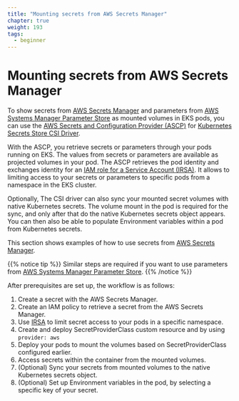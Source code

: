 ```yaml
---
title: "Mounting secrets from AWS Secrets Manager"
chapter: true
weight: 193
tags:
  - beginner
---
```


# Mounting secrets from AWS Secrets Manager

To show secrets from [AWS Secrets Manager](https://docs.aws.amazon.com/secretsmanager/latest/userguide/integrating_csi_driver.html) and parameters from [AWS Systems Manager Parameter Store](https://docs.aws.amazon.com/systems-manager/latest/userguide/integrating_csi_driver.html) as mounted volumes in EKS pods, you can use the [AWS Secrets and Configuration Provider (ASCP)](https://github.com/aws/secrets-store-csi-driver-provider-aws) for [Kubernetes Secrets Store CSI Driver](https://secrets-store-csi-driver.sigs.k8s.io/).

With the ASCP, you retrieve secrets or parameters through your pods running on EKS. The values from secrets or parameters are available as projected volumes in your pod. The ASCP retrieves the pod identity and exchanges identity for an [IAM role for a Service Account (IRSA)](https://aws.amazon.com/blogs/opensource/introducing-fine-grained-iam-roles-service-accounts/). It allows to limiting access to your secrets or parameters to specific pods from a namespace in the EKS cluster.

Optionally, The CSI driver can also sync your mounted secret volumes with native Kubernetes secrets. The volume mount in the pod is required for the sync, and only after that do the native Kubernetes secrets object appears. You can then also be able to populate Environment variables within a pod from Kubernetes secrets.


This section shows examples of how to use secrets from [AWS Secrets Manager](https://docs.aws.amazon.com/secretsmanager/latest/userguide/integrating_csi_driver.html). 

{{% notice tip %}}
Similar steps are required if you want to use parameters from [AWS Systems Manager Parameter Store](https://docs.aws.amazon.com/systems-manager/latest/userguide/integrating_csi_driver.html).
{{% /notice %}}

After prerequisites are set up, the workflow is as follows:

1. Create a secret with the AWS Secrets Manager.
2. Create an IAM policy to retrieve a secret from the AWS Secrets Manager.
3. Use [IRSA](https://docs.aws.amazon.com/eks/latest/userguide/iam-roles-for-service-accounts.html) to limit secret access to your pods in a specific namespace.
4. Create and deploy SecretProviderClass custom resource and by using ```provider: aws```
5. Deploy your pods to mount the volumes based on SecretProviderClass configured earlier.
6. Access secrets within the container from the mounted volumes.
7. (Optional) Sync your secrets from mounted volumes to the native Kubernetes secrets object.
8. (Optional) Set up  Environment variables in the pod, by selecting a specific key of your secret. 
